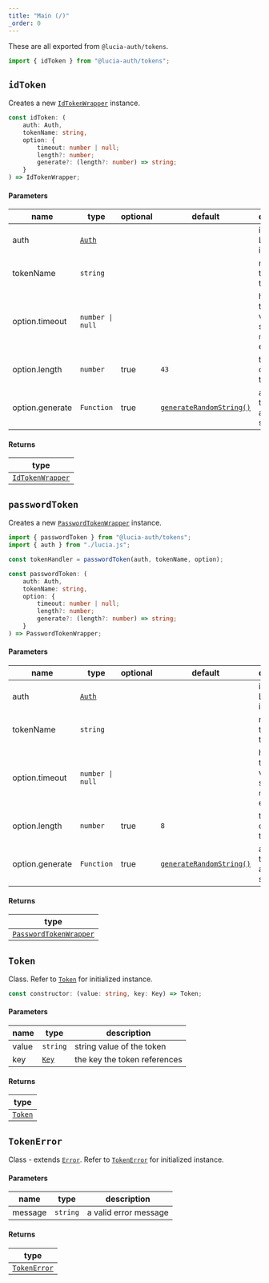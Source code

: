 ```yaml
---
title: "Main (/)"
_order: 0
---
```


These are all exported from `@lucia-auth/tokens`.

```ts
import { idToken } from "@lucia-auth/tokens";
```

## `idToken`

Creates a new [`IdTokenWrapper`](/tokens/reference/idtokenwrapper) instance.

```ts
const idToken: (
	auth: Auth,
	tokenName: string,
	option: {
		timeout: number | null;
		length?: number;
		generate?: (length?: number) => string;
	}
) => IdTokenWrapper;
```

#### Parameters

| name            | type                          | optional | default                                                                        | description                                                         |
| --------------- | ----------------------------- | -------- | ------------------------------------------------------------------------------ | ------------------------------------------------------------------- |
| auth            | [`Auth`](/reference/api/auth) |          |                                                                                | initialized Lucia instance                                          |
| tokenName       | `string`                      |          |                                                                                | name of the token type                                              |
| option.timeout  | `number \| null`              |          |                                                                                | how long the key is valid for in seconds - `null` for no expiration |
| option.length   | `number`                      | true     | `43`                                                                           | the length of the token                                             |
| option.generate | `Function`                    | true     | [`generateRandomString()`](/reference/modules/lucia-auth#generaterandomstring) | a function that returns a random string                             |

#### Returns

| type                                                 |
| ---------------------------------------------------- |
| [`IdTokenWrapper`](/tokens/reference/idtokenwrapper) |

## `passwordToken`

Creates a new [`PasswordTokenWrapper`](/tokens/reference/passwordtokenwrapper) instance.

```ts
import { passwordToken } from "@lucia-auth/tokens";
import { auth } from "./lucia.js";

const tokenHandler = passwordToken(auth, tokenName, option);
```

```ts
const passwordToken: (
	auth: Auth,
	tokenName: string,
	option: {
		timeout: number | null;
		length?: number;
		generate?: (length?: number) => string;
	}
) => PasswordTokenWrapper;
```

#### Parameters

| name            | type                          | optional | default                                                                        | description                                                         |
| --------------- | ----------------------------- | -------- | ------------------------------------------------------------------------------ | ------------------------------------------------------------------- |
| auth            | [`Auth`](/reference/api/auth) |          |                                                                                | initialized Lucia instance                                          |
| tokenName       | `string`                      |          |                                                                                | name of the token type                                              |
| option.timeout  | `number \| null`              |          |                                                                                | how long the key is valid for in seconds - `null` for no expiration |
| option.length   | `number`                      | true     | `8`                                                                            | the length of the token                                             |
| option.generate | `Function`                    | true     | [`generateRandomString()`](/reference/modules/lucia-auth#generaterandomstring) | a function that returns a random string                             |

#### Returns

| type                                                             |
| ---------------------------------------------------------------- |
| [`PasswordTokenWrapper`](/tokens/reference/passwordtokenwrapper) |

## `Token`

Class. Refer to [`Token`](/tokens/reference/token) for initialized instance.

```ts
const constructor: (value: string, key: Key) => Token;
```

#### Parameters

| name  | type                                    | description                  |
| ----- | --------------------------------------- | ---------------------------- |
| value | `string`                                | string value of the token    |
| key   | [`Key`](/reference/api/lucia-types#key) | the key the token references |

#### Returns

| type                               |
| ---------------------------------- |
| [`Token`](/tokens/reference/token) |

## `TokenError`

Class - extends [`Error`](https://developer.mozilla.org/en-US/docs/web/javascript/reference/global_objects/error). Refer to [`TokenError`](/tokens/reference/tokenerror) for initialized instance.

#### Parameters

| name    | type     | description           |
| ------- | -------- | --------------------- |
| message | `string` | a valid error message |

#### Returns

| type                                         |
| -------------------------------------------- |
| [`TokenError`](/tokens/reference/tokenerror) |
